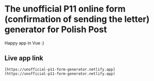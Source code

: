 # The unofficial P11 online form (confirmation of sending the letter) generator for Polish Post

Happy app in Vue :)

## Live app link
```
[https://unofficial-p11-form-generator.netlify.app](https://unofficial-p11-form-generator.netlify.app)
```